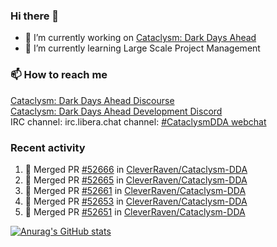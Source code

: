 ### Hi there 👋

- 🔭 I’m currently working on [Cataclysm: Dark Days Ahead](https://github.com/CleverRaven/Cataclysm-DDA)
- 🌱 I’m currently learning Large Scale Project Management

### 📫 How to reach me
[Cataclysm: Dark Days Ahead Discourse](https://discourse.cataclysmdda.org)  
[Cataclysm: Dark Days Ahead Development Discord](https://discord.gg/jFEc7Yp)  
IRC channel: irc.libera.chat channel: [#CataclysmDDA webchat](https://kiwiirc.com/nextclient/irc.libera.chat#CataclysmDDA)

### Recent activity
<!--START_SECTION:activity-->
1. 🎉 Merged PR [#52666](https://github.com/CleverRaven/Cataclysm-DDA/pull/52666) in [CleverRaven/Cataclysm-DDA](https://github.com/CleverRaven/Cataclysm-DDA)
2. 🎉 Merged PR [#52665](https://github.com/CleverRaven/Cataclysm-DDA/pull/52665) in [CleverRaven/Cataclysm-DDA](https://github.com/CleverRaven/Cataclysm-DDA)
3. 🎉 Merged PR [#52661](https://github.com/CleverRaven/Cataclysm-DDA/pull/52661) in [CleverRaven/Cataclysm-DDA](https://github.com/CleverRaven/Cataclysm-DDA)
4. 🎉 Merged PR [#52653](https://github.com/CleverRaven/Cataclysm-DDA/pull/52653) in [CleverRaven/Cataclysm-DDA](https://github.com/CleverRaven/Cataclysm-DDA)
5. 🎉 Merged PR [#52651](https://github.com/CleverRaven/Cataclysm-DDA/pull/52651) in [CleverRaven/Cataclysm-DDA](https://github.com/CleverRaven/Cataclysm-DDA)
<!--END_SECTION:activity-->

[![Anurag's GitHub stats](https://github-readme-stats.vercel.app/api?username=kevingranade)](https://github.com/anuraghazra/github-readme-stats)